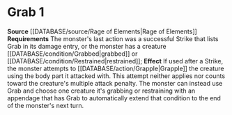 ﻿---
actions: '[one-action]'
id: '18'
name: Grab
rarity: Common
source: '[[DATABASE/source/Bestiary|Bestiary]]'
type: Creature Ability

---
# Grab <span class="action-icon">1</span>

**Source** [[DATABASE/source/Rage of Elements|Rage of Elements]]
**Requirements** The monster's last action was a successful Strike that lists Grab in its damage entry, or the monster has a creature [[DATABASE/condition/Grabbed|grabbed]] or [[DATABASE/condition/Restrained|restrained]]; **Effect** If used after a Strike, the monster attempts to [[DATABASE/action/Grapple|Grapple]] the creature using the body part it attacked with. This attempt neither applies nor counts toward the creature's multiple attack penalty.
 The monster can instead use Grab and choose one creature it's grabbing or restraining with an appendage that has Grab to automatically extend that condition to the end of the monster's next turn.
